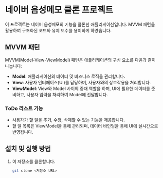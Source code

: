 # 네이버 음성메모 클론 프로젝트

이 프로젝트는 네이버 음성메모의 기능을 클론한 애플리케이션입니다. MVVM 패턴을 활용하여 구조화된 코드와 유지 보수를 용이하게 하였습니다.

## MVVM 패턴

MVVM(Model-View-ViewModel) 패턴은 애플리케이션의 구성 요소를 다음과 같이 나눕니다:

- **Model**: 애플리케이션의 데이터 및 비즈니스 로직을 관리합니다.
- **View**: 사용자 인터페이스(UI)를 담당하며, 사용자와의 상호작용을 처리합니다.
- **ViewModel**: View와 Model 사이의 중재 역할을 하며, UI에 필요한 데이터를 준비하고, 사용자 입력을 처리하여 Model에 전달합니다.

### ToDo 리스트 기능

- 사용자가 할 일을 추가, 수정, 삭제할 수 있는 기능을 제공합니다.
- 할 일 목록은 ViewModel을 통해 관리되며, 데이터 바인딩을 통해 UI에 실시간으로 반영됩니다.

## 설치 및 실행 방법

1. 이 저장소를 클론합니다.
   ```bash
   git clone <저장소 URL>
